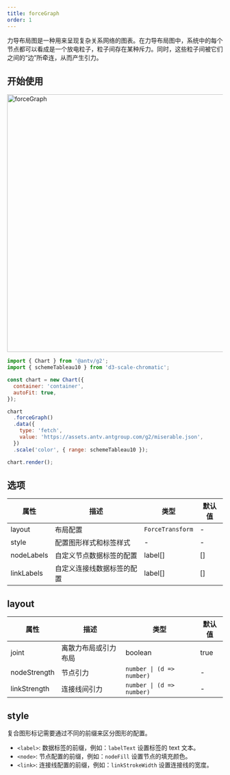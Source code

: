 ```yaml
---
title: forceGraph
order: 1
---
```


力导布局图是一种用来呈现复杂关系网络的图表。在力导布局图中，系统中的每个节点都可以看成是一个放电粒子，粒子间存在某种斥力。同时，这些粒子间被它们之间的“边”所牵连，从而产生引力。

## 开始使用

<img alt="forceGraph" src="https://mdn.alipayobjects.com/huamei_qa8qxu/afts/img/A*nbN4TYyfq70AAAAAAAAAAAAADmJ7AQ/original
" width="600" />

```js
import { Chart } from '@antv/g2';
import { schemeTableau10 } from 'd3-scale-chromatic';

const chart = new Chart({
  container: 'container',
  autoFit: true,
});

chart
  .forceGraph()
  .data({
    type: 'fetch',
    value: 'https://assets.antv.antgroup.com/g2/miserable.json',
  })
  .scale('color', { range: schemeTableau10 });

chart.render();
```

## 选项

| 属性       | 描述                       | 类型             | 默认值 |
| ---------- | -------------------------- | ---------------- | ------ |
| layout     | 布局配置                   | `ForceTransform` | -      |
| style      | 配置图形样式和标签样式     | -                | -      |
| nodeLabels | 自定义节点数据标签的配置   | label[]          | []     |
| linkLabels | 自定义连接线数据标签的配置 | label[]          | []     |

## layout

| 属性         | 描述                 | 类型                      | 默认值 |
| ------------ | -------------------- | ------------------------- | ------ |
| joint        | 离散力布局或引力布局 | boolean                   | true   |
| nodeStrength | 节点引力             | `number \| (d => number)` | -      |
| linkStrength | 连接线间引力         | `number \| (d => number)` | -      |

## style

复合图形标记需要通过不同的前缀来区分图形的配置。

- `<label>`: 数据标签的前缀，例如：`labelText` 设置标签的 text 文本。
- `<node>`: 节点配置的前缀，例如：`nodeFill` 设置节点的填充颜色。
- `<link>`: 连接线配置的前缀，例如：`linkStrokeWidth` 设置连接线的宽度。
